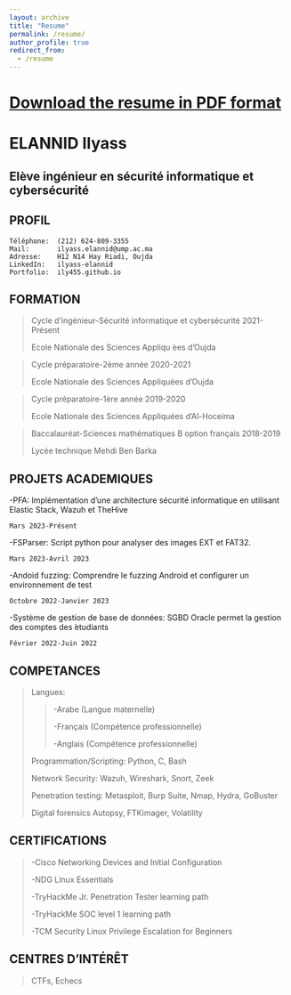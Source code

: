 ```yaml
---
layout: archive
title: "Resume"
permalink: /resume/
author_profile: true
redirect_from:
  - /resume
---
```


<!-- {% include base_path %} -->

# [Download the resume in PDF format](/files/cv.pdf)

# ELANNID Ilyass

## Elève ingénieur en sécurité informatique et cybersécurité
## PROFIL

```
Téléphone:  (212) 624-809-3355
Mail:       ilyass.elannid@ump.ac.ma
Adresse:    H12 N14 Hay Riadi, Oujda
LinkedIn:   ilyass-elannid
Portfolio:  ily455.github.io
```
## FORMATION


>Cycle d’ingénieur-Sécurité informatique et cybersécurité 2021-Présent
>
>Ecole Nationale des Sciences Appliqu ́ees d’Oujda


>Cycle préparatoire-2ème année 2020-2021
>
>Ecole Nationale des Sciences Appliquées d’Oujda


>Cycle préparatoire-1ère année 2019-2020
>
>Ecole Nationale des Sciences Appliquées d’Al-Hoceima


>Baccalauréat-Sciences mathématiques B option français 2018-2019
>
>Lycée technique Mehdi Ben Barka

## PROJETS ACADEMIQUES 

-PFA: Implémentation d’une architecture sécurité informatique en utilisant Elastic Stack, Wazuh et TheHive

```
Mars 2023-Présent
```
-FSParser: Script python pour analyser des images EXT et FAT32. 

```
Mars 2023-Avril 2023
```

-Andoid fuzzing: Comprendre le fuzzing Android et configurer un environnement de test

```
Octobre 2022-Janvier 2023
```
-Système de gestion de base de données: SGBD Oracle permet la
gestion des comptes des ́etudiants

```
Février 2022-Juin 2022
```
## COMPETANCES


>Langues: 
>>-Arabe (Langue maternelle)
>>
>>-Français (Compétence professionnelle)
>>
>>-Anglais (Compétence professionnelle)
>
>Programmation/Scripting: Python, C, Bash
>
>Network Security: Wazuh, Wireshark, Snort, Zeek
>
>Penetration testing: Metasploit, Burp Suite, Nmap, Hydra, GoBuster
>
>Digital forensics Autopsy, FTKimager, Volatility

## CERTIFICATIONS

>-Cisco Networking Devices and Initial Configuration
>
>-NDG Linux Essentials
>
>-TryHackMe Jr. Penetration Tester learning path
>
>-TryHackMe SOC level 1 learning path
>
>-TCM Security Linux Privilege Escalation for Beginners

## CENTRES D’INTÉRÊT


>CTFs, Echecs




<!-- Education
======
* B.S. in GitHub, GitHub University, 2012
* M.S. in Jekyll, GitHub University, 2014
* Ph.D in Version Control Theory, GitHub University, 2018 (expected)

Work experience
======
* Summer 2015: Research Assistant
  * Github University
  * Duties included: Tagging issues
  * Supervisor: Professor Git

* Fall 2015: Research Assistant
  * Github University
  * Duties included: Merging pull requests
  * Supervisor: Professor Hub
  
Skills
======
* Skill 1
* Skill 2
  * Sub-skill 2.1
  * Sub-skill 2.2
  * Sub-skill 2.3
* Skill 3

Publications
======
  <ul>{% for post in site.publications %}
    {% include archive-single-cv.html %}
  {% endfor %}</ul>
  
Talks
======
  <ul>{% for post in site.talks %}
    {% include archive-single-talk-cv.html %}
  {% endfor %}</ul>
  
Teaching
======
  <ul>{% for post in site.teaching %}
    {% include archive-single-cv.html %}
  {% endfor %}</ul>
  
Service and leadership
======
* Currently signed in to 43 different slack teams -->
